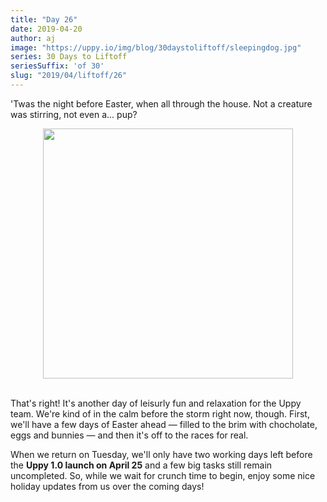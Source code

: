 ```yaml
---
title: "Day 26"
date: 2019-04-20
author: aj
image: "https://uppy.io/img/blog/30daystoliftoff/sleepingdog.jpg"
series: 30 Days to Liftoff
seriesSuffix: 'of 30'
slug: "2019/04/liftoff/26"
---
```


'Twas the night before Easter, when all through the house. Not a creature was stirring, not even a... pup? 

<center><img width="400" src="https://media.giphy.com/media/hKBwl3S9hQaas/giphy.gif" /><br/><br/></center>

<!--truncate-->

That's right! It's another day of leisurly fun and relaxation for the Uppy team. We're kind of in the calm before the storm right now, though. First, we'll have a few days of Easter ahead — filled to the brim with chocholate, eggs and bunnies — and then it's off to the races for real. 

When we return on Tuesday, we'll only have two working days left before the **Uppy 1.0 launch on April 25** and a few big tasks still remain uncompleted. So, while we wait for crunch time to begin, enjoy some nice holiday updates from us over the coming days!
